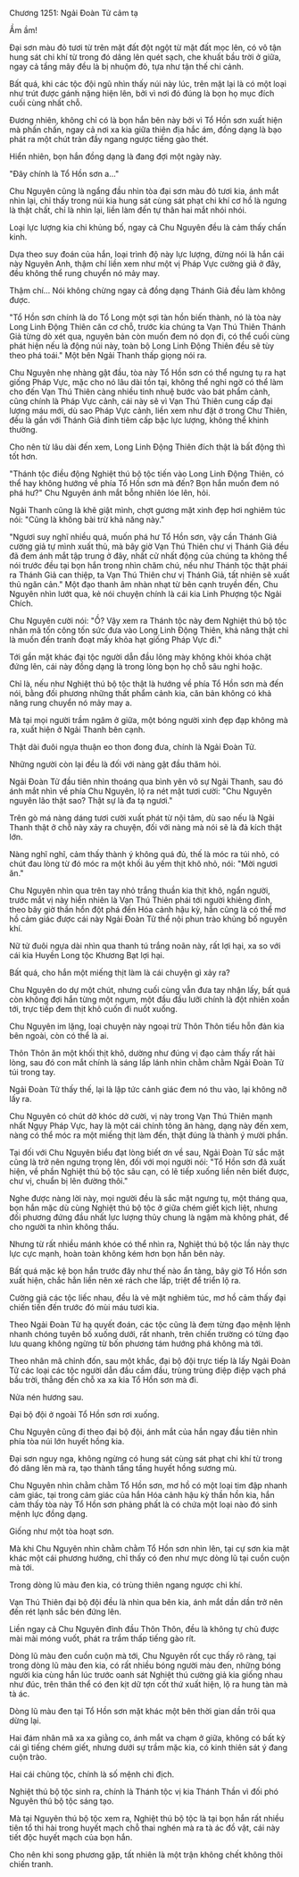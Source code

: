 




Chương 1251: Ngải Đoàn Tử cảm tạ


Ầm ầm!

Đại sơn màu đỏ tươi từ trên mặt đất đột ngột từ mặt đất mọc lên, có vô tận hung sát chi khí từ trong đó dâng lên quét sạch, che khuất bầu trời ở giữa, ngay cả tầng mây đều là bị nhuộm đỏ, tựa như tận thế chi cảnh.

Bất quá, khi các tộc đội ngũ nhìn thấy núi này lúc, trên mặt lại là có một loại như trút được gánh nặng hiện lên, bởi vì nơi đó đúng là bọn họ mục đích cuối cùng nhất chỗ.

Đương nhiên, không chỉ có là bọn hắn bên này bởi vì Tổ Hồn sơn xuất hiện mà phấn chấn, ngay cả nơi xa kia giữa thiên địa hắc ám, đồng dạng là bạo phát ra một chút tràn đầy ngang ngược tiếng gào thét.

Hiển nhiên, bọn hắn đồng dạng là đang đợi một ngày này.

"Đây chính là Tổ Hồn sơn a..."

Chu Nguyên cũng là ngẩng đầu nhìn tòa đại sơn màu đỏ tươi kia, ánh mắt nhìn lại, chỉ thấy trong núi kia hung sát cùng sát phạt chi khí cơ hồ là ngưng là thật chất, chỉ là nhìn lại, liền làm đến tự thân hai mắt nhói nhói.

Loại lực lượng kia chi khủng bố, ngay cả Chu Nguyên đều là cảm thấy chấn kinh.

Dựa theo suy đoán của hắn, loại trình độ này lực lượng, đừng nói là hắn cái này Nguyên Anh, thậm chí liền xem như một vị Pháp Vực cường giả ở đây, đều không thể rung chuyển nó mảy may.

Thậm chí... Nói không chừng ngay cả đồng dạng Thánh Giả đều làm không được.

"Tổ Hồn sơn chính là do Tổ Long một sợi tàn hồn biến thành, nó là tòa này Long Linh Động Thiên căn cơ chỗ, trước kia chúng ta Vạn Thú Thiên Thánh Giả từng dò xét qua, nguyên bản còn muốn đem nó dọn đi, có thể cuối cùng phát hiện nếu là động núi này, toàn bộ Long Linh Động Thiên đều sẽ tùy theo phá toái." Một bên Ngải Thanh thấp giọng nói ra.

Chu Nguyên nhẹ nhàng gật đầu, tòa này Tổ Hồn sơn có thể ngưng tụ ra hạt giống Pháp Vực, mặc cho nó lâu dài tồn tại, không thể nghi ngờ có thể làm cho đến Vạn Thú Thiên càng nhiều tinh nhuệ bước vào bát phẩm cảnh, cũng chính là Pháp Vực cảnh, cái này sẽ vì Vạn Thú Thiên cung cấp đại lượng máu mới, dù sao Pháp Vực cảnh, liền xem như đặt ở trong Chư Thiên, đều là gần với Thánh Giả đỉnh tiêm cấp bậc lực lượng, không thể khinh thường.

Cho nên từ lâu dài đến xem, Long Linh Động Thiên đích thật là bất động thì tốt hơn.

"Thánh tộc điều động Nghiệt thú bộ tộc tiến vào Long Linh Động Thiên, có thể hay không hướng về phía Tổ Hồn sơn mà đến? Bọn hắn muốn đem nó phá hư?" Chu Nguyên ánh mắt bỗng nhiên lóe lên, hỏi.

Ngải Thanh cũng là khẽ giật mình, chợt gương mặt xinh đẹp hơi nghiêm túc nói: "Cũng là không bài trừ khả năng này."

"Ngươi suy nghĩ nhiều quá, muốn phá hư Tổ Hồn sơn, vậy cần Thánh Giả cường giả tự mình xuất thủ, mà bây giờ Vạn Thú Thiên chư vị Thánh Giả đều đã đem ánh mắt tập trung ở đây, nhất cử nhất động của chúng ta không thể nói trước đều tại bọn hắn trong nhìn chăm chú, nếu như Thánh tộc thật phái ra Thánh Giả can thiệp, ta Vạn Thú Thiên chư vị Thánh Giả, tất nhiên sẽ xuất thủ ngăn cản." Một đạo thanh âm nhàn nhạt từ bên cạnh truyền đến, Chu Nguyên nhìn lướt qua, kẻ nói chuyện chính là cái kia Linh Phượng tộc Ngải Chích.

Chu Nguyên cười nói: "Ồ? Vậy xem ra Thánh tộc này đem Nghiệt thú bộ tộc nhân mã tốn công tốn sức đưa vào Long Linh Động Thiên, khả năng thật chỉ là muốn đến tranh đoạt mấy khỏa hạt giống Pháp Vực đi."

Tới gần mặt khác đại tộc người dẫn đầu lông mày không khỏi khóa chặt đứng lên, cái này đồng dạng là trong lòng bọn họ chỗ sâu nghi hoặc.

Chỉ là, nếu như Nghiệt thú bộ tộc thật là hướng về phía Tổ Hồn sơn mà đến nói, bằng đối phương những thất phẩm cảnh kia, căn bản không có khả năng rung chuyển nó mảy may a.

Mà tại mọi người trầm ngâm ở giữa, một bóng người xinh đẹp đạp không mà ra, xuất hiện ở Ngải Thanh bên cạnh.

Thật dài đuôi ngựa thuận eo thon đong đưa, chính là Ngải Đoàn Tử.

Những người còn lại đều là đối với nàng gật đầu thăm hỏi.

Ngải Đoàn Tử đầu tiên nhìn thoáng qua bình yên vô sự Ngải Thanh, sau đó ánh mắt nhìn về phía Chu Nguyên, lộ ra nét mặt tươi cười: "Chu Nguyên nguyên lão thật sao? Thật sự là đa tạ ngươi."

Trên gò má nàng dáng tươi cười xuất phát từ nội tâm, dù sao nếu là Ngải Thanh thật ở chỗ này xảy ra chuyện, đối với nàng mà nói sẽ là đả kích thật lớn.

Nàng nghĩ nghĩ, cảm thấy thành ý không quá đủ, thế là móc ra túi nhỏ, có chút đau lòng từ đó móc ra một khối âu yếm thịt khô nhỏ, nói: "Mời ngươi ăn."

Chu Nguyên nhìn qua trên tay nhỏ trắng thuần kia thịt khô, ngẩn người, trước mắt vị này hiển nhiên là Vạn Thú Thiên phái tới người khiêng đỉnh, theo bây giờ thần hồn đột phá đến Hóa cảnh hậu kỳ, hắn cũng là có thể mơ hồ cảm giác được cái này Ngải Đoàn Tử thể nội phun trào khủng bố nguyên khí.

Nữ tử đuôi ngựa dài nhìn qua thanh tú trắng noãn này, rất lợi hại, xa so với cái kia Huyền Long tộc Khương Bạt lợi hại.

Bất quá, cho hắn một miếng thịt làm là cái chuyện gì xảy ra?

Chu Nguyên do dự một chút, nhưng cuối cùng vẫn đưa tay nhận lấy, bất quá còn không đợi hắn từng một ngụm, một đầu đầu lưỡi chính là đột nhiên xoắn tới, trực tiếp đem thịt khô cuốn đi nuốt xuống.

Chu Nguyên im lặng, loại chuyện này ngoại trừ Thôn Thôn tiểu hỗn đản kia bên ngoài, còn có thể là ai.

Thôn Thôn ăn một khối thịt khô, dường như đúng vị đạo cảm thấy rất hài lòng, sau đó con mắt chính là sáng lấp lánh nhìn chằm chằm Ngải Đoàn Tử túi trong tay.

Ngải Đoàn Tử thấy thế, lại là lập tức cảnh giác đem nó thu vào, lại không nỡ lấy ra.

Chu Nguyên có chút dở khóc dở cười, vị này trong Vạn Thú Thiên mạnh nhất Ngụy Pháp Vực, hay là một cái chính tông ăn hàng, dạng này đến xem, nàng có thể móc ra một miếng thịt làm đến, thật đúng là thành ý mười phần.

Tại đối với Chu Nguyên biểu đạt lòng biết ơn về sau, Ngải Đoàn Tử sắc mặt cũng là trở nên ngưng trọng lên, đối với mọi người nói: "Tổ Hồn sơn đã xuất hiện, về phần Nghiệt thú bộ tộc sâu cạn, có lẽ tiếp xuống liền nên biết được, chư vị, chuẩn bị lên đường thôi."

Nghe được nàng lời này, mọi người đều là sắc mặt ngưng tụ, một tháng qua, bọn hắn mặc dù cùng Nghiệt thú bộ tộc ở giữa chém giết kịch liệt, nhưng đối phương đứng đầu nhất lực lượng thủy chung là ngậm mà không phát, để cho người ta nhìn không thấu.

Nhưng từ rất nhiều mánh khóe có thể nhìn ra, Nghiệt thú bộ tộc lần này thực lực cực mạnh, hoàn toàn không kém hơn bọn hắn bên này.

Bất quá mặc kệ bọn hắn trước đây như thế nào ẩn tàng, bây giờ Tổ Hồn sơn xuất hiện, chắc hẳn liền nên xé rách che lấp, triệt để triển lộ ra.

Cường giả các tộc liếc nhau, đều là vẻ mặt nghiêm túc, mơ hồ cảm thấy đại chiến tiến đến trước đó mùi máu tươi kia.

Theo Ngải Đoàn Tử hạ quyết đoán, các tộc cũng là đem từng đạo mệnh lệnh nhanh chóng tuyên bố xuống dưới, rất nhanh, trên chiến trường có từng đạo lưu quang không ngừng từ bốn phương tám hướng phá không mà tới.

Theo nhân mã chỉnh đốn, sau một khắc, đại bộ đội trực tiếp là lấy Ngải Đoàn Tử các loại các tộc người dẫn đầu cầm đầu, trùng trùng điệp điệp vạch phá bầu trời, thẳng đến chỗ xa xa kia Tổ Hồn sơn mà đi.

Nửa nén hương sau.

Đại bộ đội ở ngoài Tổ Hồn sơn rơi xuống.

Chu Nguyên cũng đi theo đại bộ đội, ánh mắt của hắn ngay đầu tiên nhìn phía tòa núi lớn huyết hồng kia.

Đại sơn nguy nga, không ngừng có hung sát cùng sát phạt chi khí từ trong đó dâng lên mà ra, tạo thành tầng tầng huyết hồng sương mù.

Chu Nguyên nhìn chằm chằm Tổ Hồn sơn, mơ hồ có một loại tim đập nhanh cảm giác, tại trong cảm giác của hắn Hóa cảnh hậu kỳ thần hồn kia, hắn cảm thấy tòa này Tổ Hồn sơn phảng phất là có chứa một loại nào đó sinh mệnh lực đồng dạng.

Giống như một tòa hoạt sơn.

Mà khi Chu Nguyên nhìn chằm chằm Tổ Hồn sơn nhìn lên, tại cự sơn kia mặt khác một cái phương hướng, chỉ thấy có đen như mực dòng lũ tại cuồn cuộn mà tới.

Trong dòng lũ màu đen kia, có trùng thiên ngang ngược chi khí.

Vạn Thú Thiên đại bộ đội đều là nhìn qua bên kia, ánh mắt dần dần trở nên đến rét lạnh sắc bén đứng lên.

Liền ngay cả Chu Nguyên đỉnh đầu Thôn Thôn, đều là không tự chủ được mài mài móng vuốt, phát ra trầm thấp tiếng gào rít.

Dòng lũ màu đen cuồn cuộn mà tới, Chu Nguyên rốt cục thấy rõ ràng, tại trong dòng lũ màu đen kia, có rất nhiều bóng người màu đen, những bóng người kia cùng hắn lúc trước oanh sát Nghiệt thú cường giả kia giống nhau như đúc, trên thân thể có đen kịt dữ tợn cốt thứ xuất hiện, lộ ra hung tàn mà tà ác.

Dòng lũ màu đen tại Tổ Hồn sơn mặt khác một bên thời gian dần trôi qua dừng lại.

Hai đám nhân mã xa xa giằng co, ánh mắt va chạm ở giữa, không có bất kỳ cái gì tiếng chém giết, nhưng dưới sự trầm mặc kia, có kinh thiên sát ý đang cuộn trào.

Hai cái chủng tộc, chính là số mệnh chi địch.

Nghiệt thú bộ tộc sinh ra, chính là Thánh tộc vị kia Thánh Thần vì đối phó Nguyên thú bộ tộc sáng tạo.

Mà tại Nguyên thú bộ tộc xem ra, Nghiệt thú bộ tộc là tại bọn hắn rất nhiều tiên tổ thi hài trong huyết mạch chỗ thai nghén mà ra tà ác đồ vật, cái này tiết độc huyết mạch của bọn hắn.

Cho nên khi song phương gặp, tất nhiên là một trận không chết không thôi chiến tranh.




